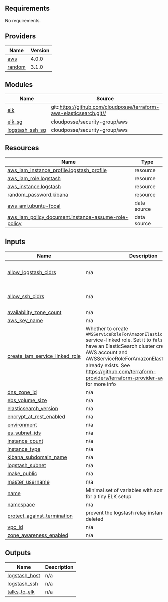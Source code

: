 ## Requirements

No requirements.

## Providers

| Name | Version |
|------|---------|
| <a name="provider_aws"></a> [aws](#provider\_aws) | 4.0.0 |
| <a name="provider_random"></a> [random](#provider\_random) | 3.1.0 |

## Modules

| Name | Source | Version |
|------|--------|---------|
| <a name="module_elk"></a> [elk](#module\_elk) | git::https://github.com/cloudposse/terraform-aws-elasticsearch.git// | 0.30.0 |
| <a name="module_elk_sg"></a> [elk\_sg](#module\_elk\_sg) | cloudposse/security-group/aws | 0.1.4 |
| <a name="module_logstash_ssh_sg"></a> [logstash\_ssh\_sg](#module\_logstash\_ssh\_sg) | cloudposse/security-group/aws | 0.1.4 |

## Resources

| Name | Type |
|------|------|
| [aws_iam_instance_profile.logstash_profile](https://registry.terraform.io/providers/hashicorp/aws/latest/docs/resources/iam_instance_profile) | resource |
| [aws_iam_role.logstash](https://registry.terraform.io/providers/hashicorp/aws/latest/docs/resources/iam_role) | resource |
| [aws_instance.logstash](https://registry.terraform.io/providers/hashicorp/aws/latest/docs/resources/instance) | resource |
| [random_password.kibana](https://registry.terraform.io/providers/hashicorp/random/latest/docs/resources/password) | resource |
| [aws_ami.ubuntu-focal](https://registry.terraform.io/providers/hashicorp/aws/latest/docs/data-sources/ami) | data source |
| [aws_iam_policy_document.instance-assume-role-policy](https://registry.terraform.io/providers/hashicorp/aws/latest/docs/data-sources/iam_policy_document) | data source |

## Inputs

| Name | Description | Type | Default | Required |
|------|-------------|------|---------|:--------:|
| <a name="input_allow_logstash_cidrs"></a> [allow\_logstash\_cidrs](#input\_allow\_logstash\_cidrs) | n/a | `list(any)` | <pre>[<br>  "0.0.0.0/0"<br>]</pre> | no |
| <a name="input_allow_ssh_cidrs"></a> [allow\_ssh\_cidrs](#input\_allow\_ssh\_cidrs) | n/a | `list(any)` | <pre>[<br>  "0.0.0.0/0"<br>]</pre> | no |
| <a name="input_availability_zone_count"></a> [availability\_zone\_count](#input\_availability\_zone\_count) | n/a | `number` | `1` | no |
| <a name="input_aws_key_name"></a> [aws\_key\_name](#input\_aws\_key\_name) | n/a | `any` | n/a | yes |
| <a name="input_create_iam_service_linked_role"></a> [create\_iam\_service\_linked\_role](#input\_create\_iam\_service\_linked\_role) | Whether to create `AWSServiceRoleForAmazonElasticsearchService` service-linked role. Set it to `false` if you already have an ElasticSearch cluster created in the AWS account and AWSServiceRoleForAmazonElasticsearchService already exists. See https://github.com/terraform-providers/terraform-provider-aws/issues/5218 for more info | `bool` | `true` | no |
| <a name="input_dns_zone_id"></a> [dns\_zone\_id](#input\_dns\_zone\_id) | n/a | `any` | n/a | yes |
| <a name="input_ebs_volume_size"></a> [ebs\_volume\_size](#input\_ebs\_volume\_size) | n/a | `number` | `10` | no |
| <a name="input_elasticsearch_version"></a> [elasticsearch\_version](#input\_elasticsearch\_version) | n/a | `string` | `"7.4"` | no |
| <a name="input_encrypt_at_rest_enabled"></a> [encrypt\_at\_rest\_enabled](#input\_encrypt\_at\_rest\_enabled) | n/a | `bool` | `false` | no |
| <a name="input_environment"></a> [environment](#input\_environment) | n/a | `any` | n/a | yes |
| <a name="input_es_subnet_ids"></a> [es\_subnet\_ids](#input\_es\_subnet\_ids) | n/a | `any` | n/a | yes |
| <a name="input_instance_count"></a> [instance\_count](#input\_instance\_count) | n/a | `number` | `1` | no |
| <a name="input_instance_type"></a> [instance\_type](#input\_instance\_type) | n/a | `string` | `"t2.small.elasticsearch"` | no |
| <a name="input_kibana_subdomain_name"></a> [kibana\_subdomain\_name](#input\_kibana\_subdomain\_name) | n/a | `string` | `"kibana-es"` | no |
| <a name="input_logstash_subnet"></a> [logstash\_subnet](#input\_logstash\_subnet) | n/a | `any` | n/a | yes |
| <a name="input_make_public"></a> [make\_public](#input\_make\_public) | n/a | `bool` | `false` | no |
| <a name="input_master_username"></a> [master\_username](#input\_master\_username) | n/a | `string` | `"admin"` | no |
| <a name="input_name"></a> [name](#input\_name) | Minimal set of variables with some sane defaults for a tiny ELK setup | `any` | n/a | yes |
| <a name="input_namespace"></a> [namespace](#input\_namespace) | n/a | `any` | n/a | yes |
| <a name="input_protect_against_termination"></a> [protect\_against\_termination](#input\_protect\_against\_termination) | prevent the logstash relay instance from being deleted | `string` | `"false"` | no |
| <a name="input_vpc_id"></a> [vpc\_id](#input\_vpc\_id) | n/a | `any` | n/a | yes |
| <a name="input_zone_awareness_enabled"></a> [zone\_awareness\_enabled](#input\_zone\_awareness\_enabled) | n/a | `bool` | `false` | no |

## Outputs

| Name | Description |
|------|-------------|
| <a name="output_logstash_host"></a> [logstash\_host](#output\_logstash\_host) | n/a |
| <a name="output_logstash_ssh"></a> [logstash\_ssh](#output\_logstash\_ssh) | n/a |
| <a name="output_talks_to_elk"></a> [talks\_to\_elk](#output\_talks\_to\_elk) | n/a |
